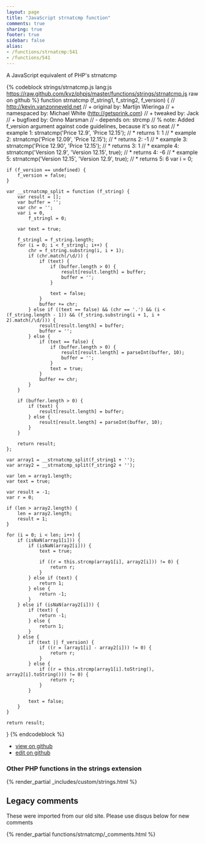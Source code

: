 ```yaml
---
layout: page
title: "JavaScript strnatcmp function"
comments: true
sharing: true
footer: true
sidebar: false
alias:
- /functions/strnatcmp:541
- /functions/541
---
```

<!-- Generated by Rakefile:build -->
A JavaScript equivalent of PHP's strnatcmp

{% codeblock strings/strnatcmp.js lang:js https://raw.github.com/kvz/phpjs/master/functions/strings/strnatcmp.js raw on github %}
function strnatcmp (f_string1, f_string2, f_version) {
    // http://kevin.vanzonneveld.net
    // +   original by: Martijn Wieringa
    // + namespaced by: Michael White (http://getsprink.com)
    // +    tweaked by: Jack
    // +   bugfixed by: Onno Marsman
    // -    depends on: strcmp
    // %          note: Added f_version argument against code guidelines, because it's so neat
    // *     example 1: strnatcmp('Price 12.9', 'Price 12.15');
    // *     returns 1: 1
    // *     example 2: strnatcmp('Price 12.09', 'Price 12.15');
    // *     returns 2: -1
    // *     example 3: strnatcmp('Price 12.90', 'Price 12.15');
    // *     returns 3: 1
    // *     example 4: strnatcmp('Version 12.9', 'Version 12.15', true);
    // *     returns 4: -6
    // *     example 5: strnatcmp('Version 12.15', 'Version 12.9', true);
    // *     returns 5: 6
    var i = 0;

    if (f_version == undefined) {
        f_version = false;
    }

    var __strnatcmp_split = function (f_string) {
        var result = [];
        var buffer = '';
        var chr = '';
        var i = 0,
            f_stringl = 0;

        var text = true;

        f_stringl = f_string.length;
        for (i = 0; i < f_stringl; i++) {
            chr = f_string.substring(i, i + 1);
            if (chr.match(/\d/)) {
                if (text) {
                    if (buffer.length > 0) {
                        result[result.length] = buffer;
                        buffer = '';
                    }

                    text = false;
                }
                buffer += chr;
            } else if ((text == false) && (chr == '.') && (i < (f_string.length - 1)) && (f_string.substring(i + 1, i + 2).match(/\d/))) {
                result[result.length] = buffer;
                buffer = '';
            } else {
                if (text == false) {
                    if (buffer.length > 0) {
                        result[result.length] = parseInt(buffer, 10);
                        buffer = '';
                    }
                    text = true;
                }
                buffer += chr;
            }
        }

        if (buffer.length > 0) {
            if (text) {
                result[result.length] = buffer;
            } else {
                result[result.length] = parseInt(buffer, 10);
            }
        }

        return result;
    };

    var array1 = __strnatcmp_split(f_string1 + '');
    var array2 = __strnatcmp_split(f_string2 + '');

    var len = array1.length;
    var text = true;

    var result = -1;
    var r = 0;

    if (len > array2.length) {
        len = array2.length;
        result = 1;
    }

    for (i = 0; i < len; i++) {
        if (isNaN(array1[i])) {
            if (isNaN(array2[i])) {
                text = true;

                if ((r = this.strcmp(array1[i], array2[i])) != 0) {
                    return r;
                }
            } else if (text) {
                return 1;
            } else {
                return -1;
            }
        } else if (isNaN(array2[i])) {
            if (text) {
                return -1;
            } else {
                return 1;
            }
        } else {
            if (text || f_version) {
                if ((r = (array1[i] - array2[i])) != 0) {
                    return r;
                }
            } else {
                if ((r = this.strcmp(array1[i].toString(), array2[i].toString())) != 0) {
                    return r;
                }
            }

            text = false;
        }
    }

    return result;
}
{% endcodeblock %}

 - [view on github](https://github.com/kvz/phpjs/blob/master/functions/strings/strnatcmp.js)
 - [edit on github](https://github.com/kvz/phpjs/edit/master/functions/strings/strnatcmp.js)

### Other PHP functions in the strings extension
{% render_partial _includes/custom/strings.html %}
## Legacy comments
These were imported from our old site. Please use disqus below for new comments
<div style="overflow-y: scroll; max-height: 500px;">
{% render_partial functions/strnatcmp/_comments.html %}
</div>
